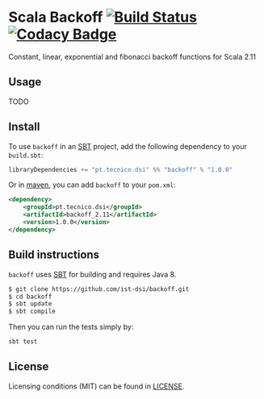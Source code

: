 # Scala Backoff [![Build Status](https://travis-ci.org/ist-dsi/backoff.svg?branch=master)](https://travis-ci.org/ist-dsi/backoff) [![Codacy Badge](https://api.codacy.com/project/badge/grade/1be4eec39d8141b0a4238b2c5a672803)](https://www.codacy.com/app/DSI/backoff)
Constant, linear, exponential and fibonacci backoff functions for Scala 2.11

Usage
-----

TODO

Install
-------

To use `backoff` in an [SBT][1] project, add the following dependency to your `build.sbt`:

```scala
libraryDependencies += "pt.tecnico.dsi" %% "backoff" % "1.0.0"
```

Or in [maven][3], you can add `backoff` to your `pom.xml`:

```xml
<dependency>
    <groupId>pt.tecnico.dsi</groupId>
    <artifactId>backoff_2.11</artifactId>
    <version>1.0.0</version>
</dependency>
```

Build instructions
-------

`backoff` uses [SBT][1] for building and requires Java 8.

```bash
$ git clone https://github.com/ist-dsi/backoff.git
$ cd backoff
$ sbt update
$ sbt compile
```

Then you can run the tests simply by:

```scala
sbt test
```

License
-------
Licensing conditions (MIT) can be found in [LICENSE][2].


[1]: http://www.scala-sbt.org
[2]: https://raw.githubusercontent.com/ist-dsi/backoff/master/LICENSE
[3]: https://maven.apache.org
